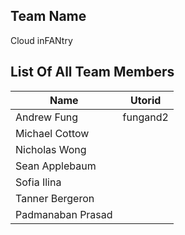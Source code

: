## Team Name

Cloud inFANtry

## List Of All Team Members

| Name              | Utorid       |
| ----------------- |:------------:|
| Andrew Fung       | fungand2     |
| Michael Cottow    |              |
| Nicholas Wong     |              |
| Sean Applebaum    |              |
| Sofia Ilina       |              |
| Tanner Bergeron   |              |
| Padmanaban Prasad |              |
